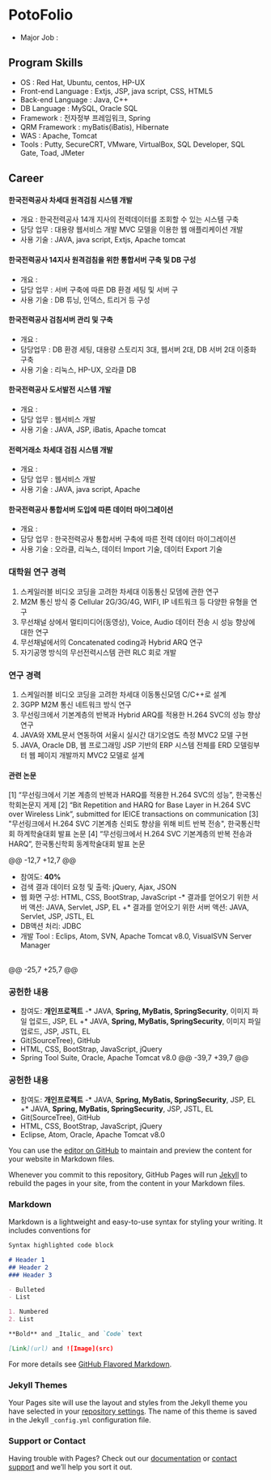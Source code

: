 # PotoFolio

- Major Job : 


## Program Skills
- OS : Red Hat, Ubuntu, centos, HP-UX
- Front-end Language : Extjs, JSP, java script, CSS, HTML5
- Back-end Language : Java, C++
- DB Language : MySQL, Oracle SQL
- Framework : 전자정부 프레임워크, Spring
- QRM Framework : myBatis(iBatis), Hibernate
- WAS : Apache, Tomcat
- Tools : Putty, SecureCRT, VMware, VirtualBox, SQL Developer, SQL Gate, Toad, JMeter


## Career

#### 한국전력공사 차세대 원격검침 시스템 개발
* 개요 : 한국전력공사 14개 지사의 전력데이터를 조회할 수 있는 시스템 구축
* 담당 업무 : 대용량 웹서비스 개발 MVC 모델을 이용한 웹 애플리케이션 개발
* 사용 기술 : JAVA, java script, Extjs, Apache tomcat

#### 한국전력공사 14지사 원격검침을 위한 통합서버 구축 및 DB 구성
* 개요 : 
* 담당 업무 : 서버 구축에 따른 DB 환경 세팅 및 서버 구
* 사용 기술 : DB 튜닝, 인덱스, 트리거 등 구성

#### 한국전력공사 검침서버 관리 및 구축
* 개요 : 
* 담당업무 : DB 환경 세팅, 대용량 스토리지 3대, 웹서버 2대, DB 서버 2대 이중화 구축 
* 사용 기술 : 리눅스, HP-UX, 오라클 DB

#### 한국전력공사 도서발전 시스템 개발
* 개요 : 
* 담당 업무 : 웹서비스 개발
* 사용 기술 : JAVA, JSP, iBatis, Apache tomcat

#### 전력거래소 차세대 검침 시스템 개발
* 개요 : 
* 담당 업무 : 웹서비스 개발
* 사용 기술 : JAVA, java script, Apache

#### 한국전력공사 통합서버 도입에 따른 데이터 마이그레이션
* 개요 : 
* 담당 업무 : 한국전력공사 통합서버 구축에 따른 전력 데이터 마이그레이션
* 사용 기술 : 오라클, 리눅스, 데이터 Import 기술, 데이터 Export 기술 


### 대학원 연구 경력
1. 스케일러블 비디오 코딩을 고려한 차세대 이동통신 모뎀에 관한 연구
2. M2M 통신 방식 중 Cellular 2G/3G/4G, WIFI, IP 네트워크 등 다양한 유형을 연구
3. 무선채널 상에서 멀티미디어(동영상), Voice, Audio 데이터 전송 시 성능 향상에 대한 연구
4. 무선채널에서의 Concatenated coding과 Hybrid ARQ 연구
5. 자기공명 방식의 무선전력시스템 관련 RLC 회로 개발
  

### 연구 경력
1. 스케일러블 비디오 코딩을 고려한 차세대 이동통신모뎀 C/C++로 설계 
2. 3GPP M2M 통신 네트워크 방식 연구
3. 무선링크에서 기본계층의 반복과 Hybrid ARQ를 적용한 H.264 SVC의 성능 향상 연구
4. JAVA와 XML문서 연동하여 서울시 실시간 대기오염도 측정 MVC2 모델 구현
5. JAVA, Oracle DB, 웹 프로그래밍 JSP 기반의 ERP 시스템 전체를 ERD 모델링부터 웹 페이지 개발까지 MVC2 모델로 설계

#### 관련 논문
[1] “무선링크에서 기본 계층의 반복과 HARQ를 적용한 H.264 SVC의 성능”, 한국통신학회논문지 게제 
[2] “Bit Repetition and HARQ for Base Layer in H.264 SVC over Wireless Link”, submitted for IEICE transactions on communication
[3] "무선링크에서 H.264 SVC 기본계층 신뢰도 향상을 위해 비트 반복 전송", 한국통신학회 하계학술대회 발표 논문
[4] “무선링크에서 H.264 SVC 기본계층의 반복 전송과 HARQ”, 한국통신학회 동계학술대회 발표 논문




@@ -12,7 +12,7 @@
  * 참여도: **40%**
  * 검색 결과 데이터 요청 및 출력: jQuery, Ajax, JSON
  * 웹 화면 구성: HTML, CSS, BootStrap, JavaScript
 -* 결과를 얻어오기 위한 서버 액션: JAVA, Servlet, JSP, EL
 +* 결과를 얻어오기 위한 서버 액션: JAVA, Servlet, JSP, JSTL, EL
  * DB액션 처리: JDBC
  * 개발 Tool : Eclips, Atom, SVN, Apache Tomcat v8.0, VisualSVN Server Manager
  <br>
 @@ -25,7 +25,7 @@
  
  ### 공헌한 내용
  * 참여도: **개인프로젝트**
 -* JAVA, **Spring, MyBatis, SpringSecurity**, 이미지 파일 업로드, JSP, EL
 +* JAVA, **Spring, MyBatis, SpringSecurity**, 이미지 파일 업로드, JSP, JSTL, EL
  * Git(SourceTree), GitHub
  * HTML, CSS, BootStrap, JavaScript, jQuery
  * Spring Tool Suite, Oracle, Apache Tomcat v8.0
 @@ -39,7 +39,7 @@
  
  ### 공헌한 내용
  * 참여도: **개인프로젝트**
 -* JAVA, **Spring, MyBatis, SpringSecurity**, JSP, EL
 +* JAVA, **Spring, MyBatis, SpringSecurity**, JSP, JSTL, EL
  * Git(SourceTree), GitHub
  * HTML, CSS, BootStrap, JavaScript, jQuery
  * Eclipse, Atom, Oracle, Apache Tomcat v8.0



You can use the [editor on GitHub](https://github.com/SungKyunAhn/sungkyunahn.github.com/edit/master/README.md) to maintain and preview the content for your website in Markdown files.

Whenever you commit to this repository, GitHub Pages will run [Jekyll](https://jekyllrb.com/) to rebuild the pages in your site, from the content in your Markdown files.

### Markdown

Markdown is a lightweight and easy-to-use syntax for styling your writing. It includes conventions for

```markdown
Syntax highlighted code block

# Header 1
## Header 2
### Header 3

- Bulleted
- List

1. Numbered
2. List

**Bold** and _Italic_ and `Code` text

[Link](url) and ![Image](src)
```

For more details see [GitHub Flavored Markdown](https://guides.github.com/features/mastering-markdown/).

### Jekyll Themes

Your Pages site will use the layout and styles from the Jekyll theme you have selected in your [repository settings](https://github.com/SungKyunAhn/sungkyunahn.github.com/settings). The name of this theme is saved in the Jekyll `_config.yml` configuration file.

### Support or Contact

Having trouble with Pages? Check out our [documentation](https://help.github.com/categories/github-pages-basics/) or [contact support](https://github.com/contact) and we’ll help you sort it out.
